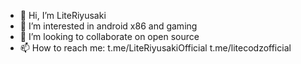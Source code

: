 - 👋 Hi, I’m LiteRiyusaki
- 👀 I’m interested in android x86 and gaming
- 💞️ I’m looking to collaborate on open source
- 📫 How to reach me: t.me/LiteRiyusakiOfficial t.me/litecodzofficial

<!---
LiteRiyusaki/LiteRiyusaki is a ✨ special ✨ repository because its `README.md` (this file) appears on your GitHub profile.
You can click the Preview link to take a look at your changes.
--->

